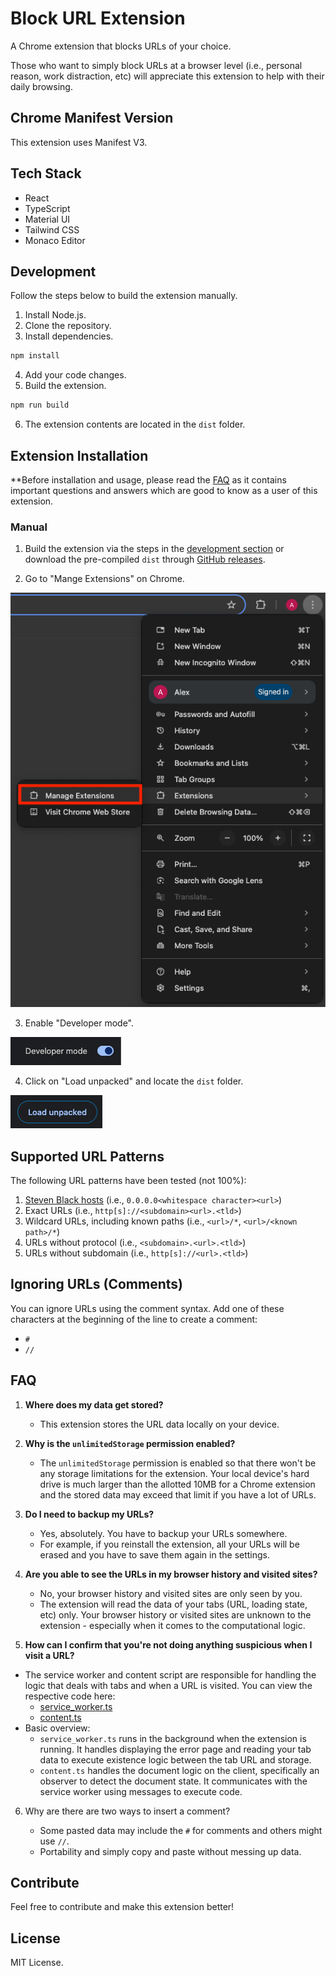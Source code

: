 # Block URL Extension

A Chrome extension that blocks URLs of your choice.

Those who want to simply block URLs at a browser level (i.e., personal reason, work distraction, etc) will appreciate this extension to help with their daily browsing.

## Chrome Manifest Version

This extension uses Manifest V3.

## Tech Stack

- React
- TypeScript
- Material UI
- Tailwind CSS
- Monaco Editor

## Development

Follow the steps below to build the extension manually.

1. Install Node.js.
2. Clone the repository.
3. Install dependencies.

```bash
npm install
```

4. Add your code changes.
5. Build the extension.

```bash
npm run build
```

6. The extension contents are located in the `dist` folder.

## Extension Installation

\*\*Before installation and usage, please read the [FAQ](#faq) as it contains important questions and answers which are good to know as a user of this extension.

### Manual

1. Build the extension via the steps in the [development section](#development) or download the pre-compiled `dist` through [GitHub releases](https://github.com/alexwkleung/block-url-extension/releases).

2. Go to "Mange Extensions" on Chrome.

![Manage extensions](./docs-assets/manage-extensions.png)

3. Enable "Developer mode".

![Developer mode](./docs-assets/developer-mode.png)

4. Click on "Load unpacked" and locate the `dist` folder.

![Load unpacked](./docs-assets/load-unpacked.png)

## Supported URL Patterns

The following URL patterns have been tested (not 100%):

1. [Steven Black hosts](https://github.com/StevenBlack/hosts) (i.e., `0.0.0.0<whitespace character><url>`)
2. Exact URLs (i.e., `http[s]://<subdomain><url>.<tld>`)
3. Wildcard URLs, including known paths (i.e., `<url>/*`, `<url>/<known path>/*`)
4. URLs without protocol (i.e., `<subdomain>.<url>.<tld>`)
5. URLs without subdomain (i.e., `http[s]://<url>.<tld>`)

## Ignoring URLs (Comments)

You can ignore URLs using the comment syntax. Add one of these characters at the beginning of the line to create a comment:

- `#`
- `//`

## FAQ

1. **Where does my data get stored?**

   - This extension stores the URL data locally on your device.

2. **Why is the `unlimitedStorage` permission enabled?**

   - The `unlimitedStorage` permission is enabled so that there won't be any storage limitations for the extension. Your local device's hard drive is much larger than the allotted 10MB for a Chrome extension and the stored data may exceed that limit if you have a lot of URLs.

3. **Do I need to backup my URLs?**

   - Yes, absolutely. You have to backup your URLs somewhere.
   - For example, if you reinstall the extension, all your URLs will be erased and you have to save them again in the settings.

4. **Are you able to see the URLs in my browser history and visited sites?**

   - No, your browser history and visited sites are only seen by you.
   - The extension will read the data of your tabs (URL, loading state, etc) only. Your browser history or visited sites are unknown to the extension - especially when it comes to the computational logic.

5. **How can I confirm that you're not doing anything suspicious when I visit a URL?**

- The service worker and content script are responsible for handling the logic that deals with tabs and when a URL is visited. You can view the respective code here:
  - [service_worker.ts](https://github.com/alexwkleung/block-url-extension/blob/main/src/service-worker/service_worker.ts)
  - [content.ts](https://github.com/alexwkleung/block-url-extension/blob/main/src/content/content.ts)
- Basic overview:
  - `service_worker.ts` runs in the background when the extension is running. It handles displaying the error page and reading your tab data to execute existence logic between the tab URL and storage.
  - `content.ts` handles the document logic on the client, specifically an observer to detect the document state. It communicates with the service worker using messages to execute code.

6. Why are there are two ways to insert a comment?

   - Some pasted data may include the `#` for comments and others might use `//`.
   - Portability and simply copy and paste without messing up data.

## Contribute

Feel free to contribute and make this extension better!

## License

MIT License.

